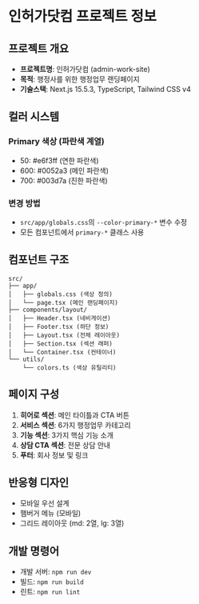 # 인허가닷컴 프로젝트 정보

## 프로젝트 개요
- **프로젝트명**: 인허가닷컴 (admin-work-site)
- **목적**: 행정사를 위한 행정업무 랜딩페이지
- **기술스택**: Next.js 15.5.3, TypeScript, Tailwind CSS v4

## 컬러 시스템
### Primary 색상 (파란색 계열)
- 50: #e6f3ff (연한 파란색)
- 600: #0052a3 (메인 파란색)
- 700: #003d7a (진한 파란색)

### 변경 방법
- `src/app/globals.css`의 `--color-primary-*` 변수 수정
- 모든 컴포넌트에서 `primary-*` 클래스 사용

## 컴포넌트 구조
```
src/
├── app/
│   ├── globals.css (색상 정의)
│   └── page.tsx (메인 랜딩페이지)
├── components/layout/
│   ├── Header.tsx (네비게이션)
│   ├── Footer.tsx (하단 정보)
│   ├── Layout.tsx (전체 레이아웃)
│   ├── Section.tsx (섹션 래퍼)
│   └── Container.tsx (컨테이너)
└── utils/
    └── colors.ts (색상 유틸리티)
```

## 페이지 구성
1. **히어로 섹션**: 메인 타이틀과 CTA 버튼
2. **서비스 섹션**: 6가지 행정업무 카테고리
3. **기능 섹션**: 3가지 핵심 기능 소개
4. **상담 CTA 섹션**: 전문 상담 안내
5. **푸터**: 회사 정보 및 링크

## 반응형 디자인
- 모바일 우선 설계
- 햄버거 메뉴 (모바일)
- 그리드 레이아웃 (md: 2열, lg: 3열)

## 개발 명령어
- 개발 서버: `npm run dev`
- 빌드: `npm run build`
- 린트: `npm run lint`